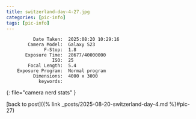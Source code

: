```yaml
---
title: switzerland-day-4-27.jpg
categories: [pic-info]
tags: [pic-info]
---
```


```text
          Date Taken:  2025:08:20 10:29:16
        Camera Model:  Galaxy S23
              F-Stop:  1.8
       Exposure Time:  28677/40000000
                 ISO:  25
        Focal Length:  5.4
    Exposure Program:  Normal program
          Dimensions:  4000 x 3000
            keywords:  
```
{: file="camera nerd stats" }

[back to post]({% link _posts/2025-08-20-switzerland-day-4.md %}#pic-27)